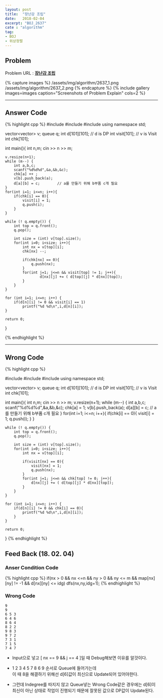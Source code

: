 ```yaml
---
layout: post
title:  "장난감 조립"
date:   2018-02-04
excerpt: "BOJ_2637"
cate : "algorithm"
tag:
- BOJ
- 위상정렬
---
```


## Problem
Problem URL : **[장난감 조립](https://www.acmicpc.net/problem/2637)**

{% capture images %}
    /assets/img/algorithm/2637_1.png
    /assets/img/algorithm/2637_2.png
{% endcapture %}
{% include gallery images=images caption="Screenshots of Problem Explain" cols=2 %}

---
 
## Answer Code
{% highlight cpp %}
#include<iostream>
#include<vector>
#include<queue>
using namespace std;

vector<vector<int>> v;
queue<int> q;
int d[101][101]; // d is DP
int visit[101]; // v is Visit
int chk[101];

int main(){
    int n,m;
    cin >> n >> m;

    v.resize(n+1);
    while (m--) {
        int a,b,c;
        scanf("%d%d%d",&a,&b,&c);
        chk[a] ++ ;
        v[b].push_back(a);
        d[a][b] = c;        // a를 만들기 위해 b부품 c개 필요
    }
    for(int i=1; i<=n; i++){
        if(chk[i] == 0){
            visit[i] = 1;
            q.push(i);
        }
    }
    
    while (! q.empty()) {
        int top = q.front();
        q.pop();
        
        int size = (int) v[top].size();
        for(int i=0; i<size; i++){
            int nx = v[top][i];
            chk[nx] --;
            
            if(chk[nx] == 0){
                q.push(nx);
            }
            for(int j=1; j<=n && visit[top] != 1; j++){
                    d[nx][j] += ( d[top][j] * d[nx][top]);
            }
        }
    }
    
    for (int i=1; i<=n; i++) {
        if(d[n][i] != 0 && visit[i] == 1)
            printf("%d %d\n",i,d[n][i]);
    }
    
    return 0;
}


{% endhighlight %}

---

## Wrong Code

{% highlight cpp %}

#include<iostream>
#include<vector>
#include<queue>
using namespace std;

vector<vector<int>> v;
queue<int> q;
int d[101][101]; // d is DP
int visit[101]; // v is Visit
int chk[101];

int main(){
    int n,m;
    cin >> n >> m;
    v.resize(n+1);
    while (m--) {
        int a,b,c;
        scanf("%d%d%d",&a,&b,&c);
        chk[a] = 1;
        v[b].push_back(a);
        d[a][b] = c;        // a를 만들기 위해 b부품 c개 필요
    }
    for(int i=1; i<=n; i++){
        if(chk[i] == 0){
            visit[i] = 1;
            q.push(i);
        }
    }
    
    while (! q.empty()) {
        int top = q.front();
        q.pop();
        
        int size = (int) v[top].size();
        for(int i=0; i<size; i++){
            int nx = v[top][i];
            
            if(visit[nx] == 0){
                visit[nx] = 1;
                q.push(nx);
            }
            for(int j=1; j<=n && chk[top] != 0; j++){
                d[nx][j] += ( d[top][j] * d[nx][top]);
            }
        }
    }
    
    for (int i=1; i<=n; i++) {
        if(d[n][i] != 0 && chk[i] == 0){
            printf("%d %d\n",i,d[n][i]);
        }
    }
    
    return 0;
}
{% endhighlight %}


## Feed Back (18. 02. 04)

### Anser Condition Code
{% highlight cpp %}
if(nx > 0 && nx <=n && ny > 0 && ny <= m && map[nx][ny] != -1 && d[nx][ny] <= idg)
            dfs(nx,ny,idg+1);
{% endhighlight %}


### Wrong  Code

```
9
9
6 5 3
6 4 6
8 6 4
8 2 2
9 8 3
9 7 2
7 3 1
7 1 5
7 4 7
```

* Input으로 넣고 [ nx == 9 && j == 4 ]일 때 Debug해보면 이유를 알것이다. 

* 1 2 3 4 5 7 8 6 9 순서로 Queue에 들어가는데 <br> 이 때 8을 해결하기 위해선 d[6]값이 최신으로 Update되어 있어야한다.

* 그런데 Indegree를 따지지 않고 Queue넣는 Wrong Code같은 경우에는 d[6]이 최신이 아닌 상태로 작업이 진행되기 때문에 잘못된 값으로 DP값이 Update된다.